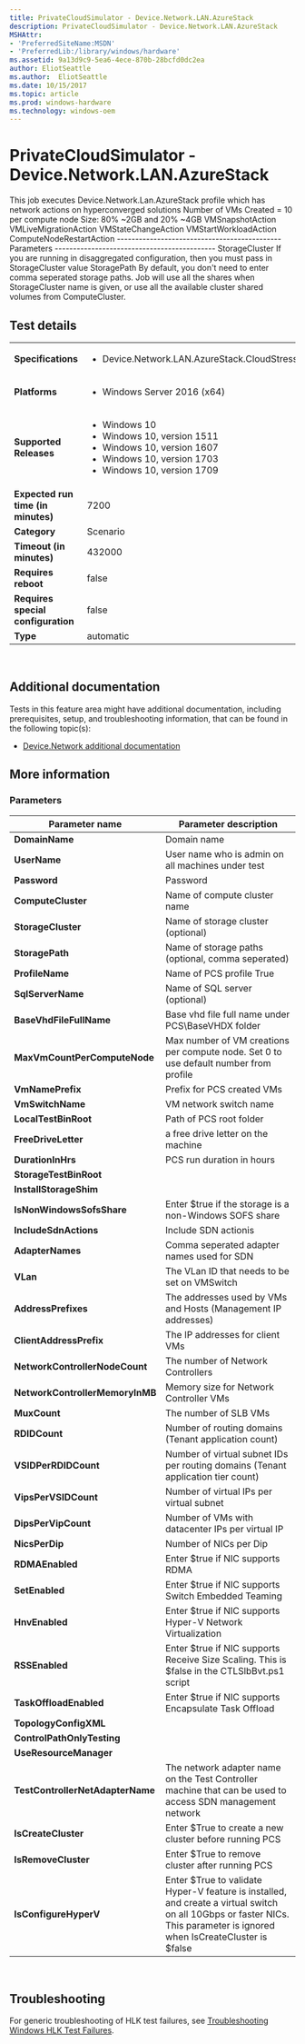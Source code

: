```yaml
---
title: PrivateCloudSimulator - Device.Network.LAN.AzureStack
description: PrivateCloudSimulator - Device.Network.LAN.AzureStack
MSHAttr:
- 'PreferredSiteName:MSDN'
- 'PreferredLib:/library/windows/hardware'
ms.assetid: 9a13d9c9-5ea6-4ece-870b-28bcfd0dc2ea
author: EliotSeattle
ms.author:  EliotSeattle
ms.date: 10/15/2017
ms.topic: article
ms.prod: windows-hardware
ms.technology: windows-oem
---
```


# <span id="p_hlk_test.cc85c86e-2a90-42cb-a8a8-c272ce96950e"></span>PrivateCloudSimulator - Device.Network.LAN.AzureStack


This job executes Device.Network.Lan.AzureStack profile which has network actions on hyperconverged solutions Number of VMs Created = 10 per compute node Size: 80% ~2GB and 20% ~4GB VMSnapshotAction VMLiveMigrationAction VMStateChangeAction VMStartWorkloadAction ComputeNodeRestartAction --------------------------------------------- Parameters -------------------------------------------- StorageCluster If you are running in disaggregated configuration, then you must pass in StorageCluster value StoragePath By default, you don't need to enter comma seperated storage paths. Job will use all the shares when StorageCluster name is given, or use all the available cluster shared volumes from ComputeCluster.

## Test details
|||
|---|---|
| **Specifications**  | <ul><li>Device.Network.LAN.AzureStack.CloudStress</li></ul> |  
| **Platforms**   | <ul><li>Windows Server 2016 (x64)</li></ul> |
| **Supported Releases** | <ul><li>Windows 10</li><li>Windows 10, version 1511</li><li>Windows 10, version 1607</li><li>Windows 10, version 1703</li><li>Windows 10, version 1709</li></ul> |
|**Expected run time (in minutes)**| 7200 |
|**Category**| Scenario |
|**Timeout (in minutes)**| 432000 |
|**Requires reboot**| false |
|**Requires special configuration**| false |
|**Type**| automatic |

 

## <span id="Additional_documentation"></span><span id="additional_documentation"></span><span id="ADDITIONAL_DOCUMENTATION"></span>Additional documentation


Tests in this feature area might have additional documentation, including prerequisites, setup, and troubleshooting information, that can be found in the following topic(s):

-   [Device.Network additional documentation](device-network-additional-documentation.md)

## <span id="More_information"></span><span id="more_information"></span><span id="MORE_INFORMATION"></span>More information


### <span id="Parameters"></span><span id="parameters"></span><span id="PARAMETERS"></span>Parameters

| Parameter name                   | Parameter description                                                                                                                                                    |
|----------------------------------|--------------------------------------------------------------------------------------------------------------------------------------------------------------------------|
| **DomainName**                   | Domain name                                                                                                                                                              |
| **UserName**                     | User name who is admin on all machines under test                                                                                                                        |
| **Password**                     | Password                                                                                                                                                                 |
| **ComputeCluster**               | Name of compute cluster name                                                                                                                                             |
| **StorageCluster**               | Name of storage cluster (optional)                                                                                                                                       |
| **StoragePath**                  | Name of storage paths (optional, comma seperated)                                                                                                                        |
| **ProfileName**                  | Name of PCS profile True                                                                                                                                                 |
| **SqlServerName**                | Name of SQL server (optional)                                                                                                                                            |
| **BaseVhdFileFullName**          | Base vhd file full name under PCS\\BaseVHDX folder                                                                                                                       |
| **MaxVmCountPerComputeNode**     | Max number of VM creations per compute node. Set 0 to use default number from profile                                                                                    |
| **VmNamePrefix**                 | Prefix for PCS created VMs                                                                                                                                               |
| **VmSwitchName**                 | VM network switch name                                                                                                                                                   |
| **LocalTestBinRoot**             | Path of PCS root folder                                                                                                                                                  |
| **FreeDriveLetter**              | a free drive letter on the machine                                                                                                                                       |
| **DurationInHrs**                | PCS run duration in hours                                                                                                                                                |
| **StorageTestBinRoot**           |                                                                                                                                                                          |
| **InstallStorageShim**           |                                                                                                                                                                          |
| **IsNonWindowsSofsShare**        | Enter $true if the storage is a non-Windows SOFS share                                                                                                                   |
| **IncludeSdnActions**            | Include SDN actionis                                                                                                                                                     |
| **AdapterNames**                 | Comma seperated adapter names used for SDN                                                                                                                               |
| **VLan**                         | The VLan ID that needs to be set on VMSwitch                                                                                                                             |
| **AddressPrefixes**              | The addresses used by VMs and Hosts (Management IP addresses)                                                                                                            |
| **ClientAddressPrefix**          | The IP addresses for client VMs                                                                                                                                          |
| **NetworkControllerNodeCount**   | The number of Network Controllers                                                                                                                                        |
| **NetworkControllerMemoryInMB**  | Memory size for Network Controller VMs                                                                                                                                   |
| **MuxCount**                     | The number of SLB VMs                                                                                                                                                    |
| **RDIDCount**                    | Number of routing domains (Tenant application count)                                                                                                                     |
| **VSIDPerRDIDCount**             | Number of virtual subnet IDs per routing domains (Tenant application tier count)                                                                                         |
| **VipsPerVSIDCount**             | Number of virtual IPs per virtual subnet                                                                                                                                 |
| **DipsPerVipCount**              | Number of VMs with datacenter IPs per virtual IP                                                                                                                         |
| **NicsPerDip**                   | Number of NICs per Dip                                                                                                                                                   |
| **RDMAEnabled**                  | Enter $true if NIC supports RDMA                                                                                                                                         |
| **SetEnabled**                   | Enter $true if NIC supports Switch Embedded Teaming                                                                                                                      |
| **HnvEnabled**                   | Enter $true if NIC supports Hyper-V Network Virtualization                                                                                                               |
| **RSSEnabled**                   | Enter $true if NIC supports Receive Size Scaling. This is $false in the CTLSlbBvt.ps1 script                                                                             |
| **TaskOffloadEnabled**           | Enter $true if NIC supports Encapsulate Task Offload                                                                                                                     |
| **TopologyConfigXML**            |                                                                                                                                                                          |
| **ControlPathOnlyTesting**       |                                                                                                                                                                          |
| **UseResourceManager**           |                                                                                                                                                                          |
| **TestControllerNetAdapterName** | The network adapter name on the Test Controller machine that can be used to access SDN management network                                                                |
| **IsCreateCluster**              | Enter $True to create a new cluster before running PCS                                                                                                                   |
| **IsRemoveCluster**              | Enter $True to remove cluster after running PCS                                                                                                                          |
| **IsConfigureHyperV**            | Enter $True to validate Hyper-V feature is installed, and create a virtual switch on all 10Gbps or faster NICs. This parameter is ignored when IsCreateCluster is $false |

 

## <span id="Troubleshooting"></span><span id="troubleshooting"></span><span id="TROUBLESHOOTING"></span>Troubleshooting


For generic troubleshooting of HLK test failures, see [Troubleshooting Windows HLK Test Failures](..\user\troubleshooting-windows-hlk-test-failures.md).

 

 







